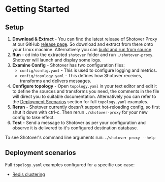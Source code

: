 # Getting Started

## Setup

1. **Download & Extract** - You can find the latest release of Shotover Proxy at our GitHub [release page](https://github.com/shotover/shotover-proxy/releases). So download and extract from there onto your Linux machine. Alternatively you can [build and run from source](../contributing.md).
2. **Run** - cd into the extracted `shotover` folder and run `./shotover-proxy`. Shotover will launch and display some logs.
3. **Examine Config** - Shotover has two configuration files:
    * `config/config.yaml` - This is used to configure logging and metrics.
    * `config/topology.yaml` - This defines how Shotover receives, transforms and delivers messages.
4. **Configure topology** - Open `topology.yaml` in your text editor and edit it to define the sources and transforms you need, the comments in the file will direct you to suitable documentation. Alternatively you can refer to the [Deployment Scenarios](#deployment-scenarios) section for full `topology.yaml` examples.
5. **Rerun** - Shotover currently doesn't support hot-reloading config, so first shut it down with ctrl-c. Then rerun `./shotover-proxy` for your new config to take effect.
6. **Test** - Send a message to Shotover as per your configuration and observe it is delivered to it's configured destination database.

To see Shotover's command line arguments run: `./shotover-proxy --help`

## Deployment scenarios

Full `topology.yaml` examples configured for a specific use case:

* [Redis clustering](../example-configs/redis-clustering-unaware.md)

